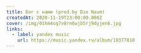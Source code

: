 ```yaml
---
title: Бог с нами (prod.by Die Naum)
createdAt: 2020-11-19T23:00:00.000Z
cover: /img/01hm4sq7v8rn6wjb5rj9dyjen6.jpg
links:
  - label: yandex music
    url: https://music.yandex.ru/album/10377810
---
```

